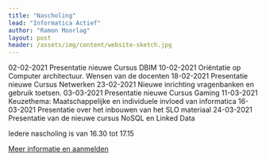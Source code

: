 ```yaml
---
title: "Nascholing"
lead: "Informatica Actief"
author: "Ramon Moorlag"
layout: post
header: /assets/img/content/website-sketch.jpg
---
```

02-02-2021 Presentatie nieuwe Cursus DBIM
10-02-2021 Oriëntatie op Computer architectuur. Wensen van de docenten
18-02-2021 Presentatie nieuwe Cursus Netwerken
23-02-2021 Nieuwe inrichting vragenbanken en gebruik toetsen.
03-03-2021 Presentatie nieuwe Cursus Gaming
11-03-2021 Keuzethema: Maatschappelijke en individuele invloed van informatica
16-03-2021 Presentatie over het inbouwen van het SLO materiaal
24-03-2021 Presentatie van de nieuwe cursus NoSQL en Linked Data

Iedere nascholing is van 16.30 tot 17.15

[Meer informatie en aanmelden](http://www.informatica-actief.nl/gebruikersgroep.html)

